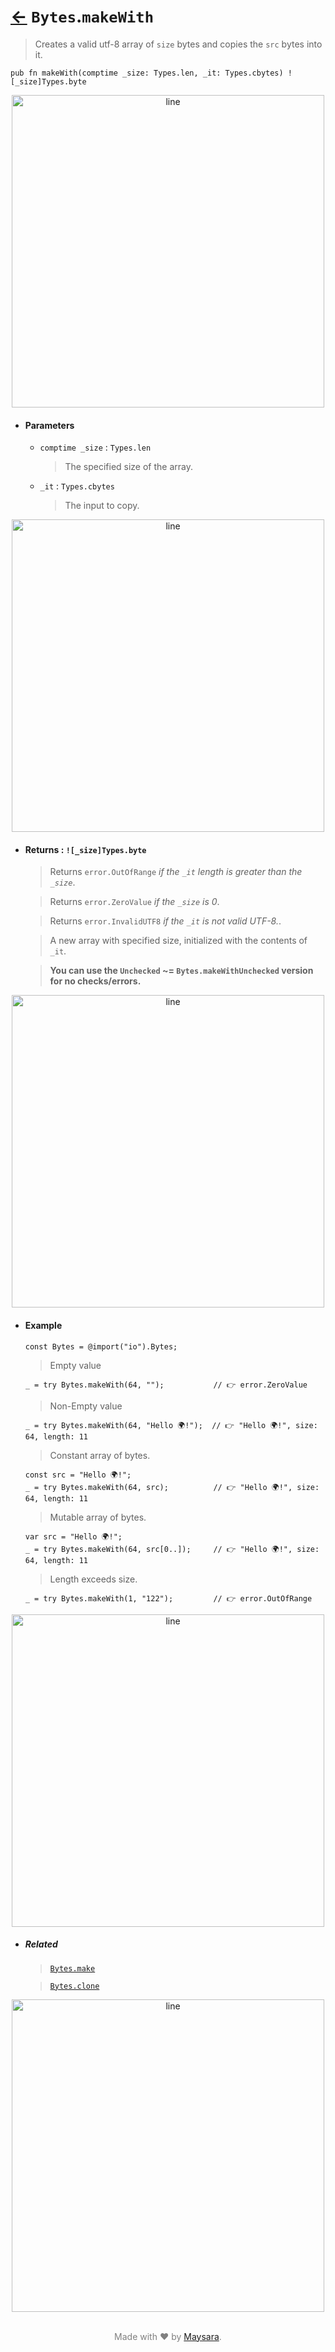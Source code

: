 # [←](../) `Bytes`.`makeWith`

> Creates a valid utf-8 array of `size` bytes and copies the `src` bytes into it.

```zig
pub fn makeWith(comptime _size: Types.len, _it: Types.cbytes) ![_size]Types.byte
```


<div align="center">
<img src="https://raw.githubusercontent.com/Super-ZIG/io/refs/heads/main/docs/dist/img/md/line.png" alt="line" style="width:500px;"/>
</div>

- #### Parameters

    - `comptime _size` : `Types.len`

        > The specified size of the array.

    - `_it` : `Types.cbytes`

        > The input to copy.

<div align="center">
<img src="https://raw.githubusercontent.com/Super-ZIG/io/refs/heads/main/docs/dist/img/md/line.png" alt="line" style="width:500px;"/>
</div>

- #### Returns : `![_size]Types.byte`

    > Returns `error.OutOfRange` _if the `_it` length is greater than the `_size`_.

    > Returns `error.ZeroValue` _if the `_size` is 0_.

    > Returns `error.InvalidUTF8` _if the `_it` is not valid UTF-8._.

    > A new array with specified size, initialized with the contents of `_it`.

    > **You can use the `Unchecked` ~= `Bytes.makeWithUnchecked` version for no checks/errors.**

<div align="center">
<img src="https://raw.githubusercontent.com/Super-ZIG/io/refs/heads/main/docs/dist/img/md/line.png" alt="line" style="width:500px;"/>
</div>

- #### Example

    ```zig
    const Bytes = @import("io").Bytes;
    ```

    > Empty value

    ```zig
    _ = try Bytes.makeWith(64, "");           // 👉 error.ZeroValue
    ```

    > Non-Empty value

    ```zig
    _ = try Bytes.makeWith(64, "Hello 🌍!");  // 👉 "Hello 🌍!", size: 64, length: 11
    ```

    > Constant array of bytes.

    ```zig
    const src = "Hello 🌍!";
    _ = try Bytes.makeWith(64, src);          // 👉 "Hello 🌍!", size: 64, length: 11
    ```

    > Mutable array of bytes.

    ```zig
    var src = "Hello 🌍!";
    _ = try Bytes.makeWith(64, src[0..]);     // 👉 "Hello 🌍!", size: 64, length: 11
    ```

    > Length exceeds size.

    ```zig
    _ = try Bytes.makeWith(1, "122");         // 👉 error.OutOfRange
    ```


<div align="center">
<img src="https://raw.githubusercontent.com/Super-ZIG/io/refs/heads/main/docs/dist/img/md/line.png" alt="line" style="width:500px;"/>
</div>

- ##### Related

  > [`Bytes.make`](./make.md)

  > [`Bytes.clone`](./clone.md)


<div align="center">
<img src="https://raw.githubusercontent.com/Super-ZIG/io/refs/heads/main/docs/dist/img/md/line.png" alt="line" style="width:500px;"/>
</div>

<p align="center" style="color:grey;"><br />Made with ❤️ by <a href="http://github.com/maysara-elshewehy" target="blank">Maysara</a>.</p>